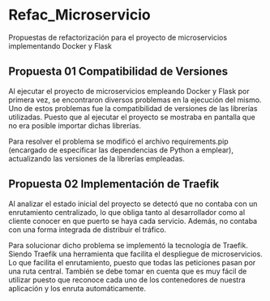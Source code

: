 # Refac_Microservicio
Propuestas de refactorización para el proyecto de microservicios implementando Docker y Flask

## Propuesta 01 Compatibilidad de Versiones

Al ejecutar el proyecto de microservicios empleando Docker y Flask por primera vez, se encontraron diversos problemas en la ejecución del mismo. Uno de estos problemas fue la compatibilidad de versiones de las librerías utilizadas. Puesto que al ejecutar el proyecto se mostraba en pantalla que no era posible importar dichas librerías. 

Para resolver el problema se modificó el archivo requirements.pip (encargado de especificar las dependencias de Python a emplear), actualizando las versiones de la librerías empleadas.

## Propuesta 02 Implementación de Traefik

Al analizar el estado inicial del proyecto se detectó que no contaba con un enrutamiento centralizado, lo que obliga tanto al desarrollador como al cliente conocer en que puerto se haya cada servicio. Además, no contaba con una forma integrada de distribuir el tráfico.

Para solucionar dicho problema se implementó la tecnología de Traefik. Siendo Traefik una herramienta que facilita el despliegue de microservicios. Lo que facilita el enrutamiento, puesto que todas las peticiones pasan por una ruta central. También se debe tomar en cuenta que es muy fácil de utilizar puesto que reconoce cada uno de los contenedores de nuestra aplicación y los enruta automáticamente.
